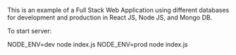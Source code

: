 This is an example of a Full Stack Web Application using different databases for development and production in React JS, Node JS, and Mongo DB.

To start server:

NODE_ENV=dev node index.js
NODE_ENV=prod node index.js
